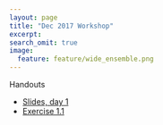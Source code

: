 ```yaml
---
layout: page
title: "Dec 2017 Workshop"
excerpt:
search_omit: true
image:
  feature: feature/wide_ensemble.png
---
```


Handouts

- [Slides, day 1](/workshops/dec2017/class-1.pdf)
- [Exercise 1.1](/workshops/dec2017/1.1.zip)
